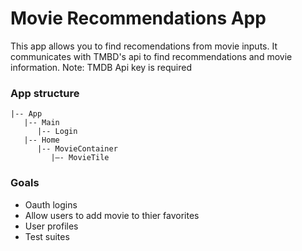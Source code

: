 # Movie Recommendations App

This app allows you to find recomendations from movie inputs. 
It communicates with TMBD's api to find recommendations and movie information.
Note: TMDB Api key is required

### App structure

````   
|-- App
   |-- Main
      |-- Login 
   |-- Home
      |-- MovieContainer  
         |—- MovieTile 
````


### Goals
- Oauth logins
- Allow users to add movie to thier favorites
- User profiles
- Test suites
